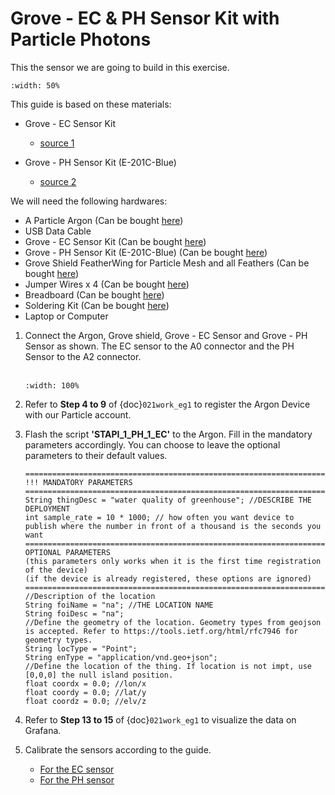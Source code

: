 # Grove - EC & PH Sensor Kit with Particle Photons

This the sensor we are going to build in this exercise.

```{figure} /_static/027task7/027task7_1.jpg
:width: 50%
```

This guide is based on these materials:
- Grove - EC Sensor Kit
    - <a href="https://wiki.seeedstudio.com/Grove-EC-Sensor-kit/" target="_blank">source 1</a>

- Grove - PH Sensor Kit (E-201C-Blue)
    - <a href="https://wiki.seeedstudio.com/Grove-PH-Sensor-kit/" target="_blank">source 2</a>

We will need the following hardwares:
- A Particle Argon (Can be bought <a href="https://store.particle.io/products/argon" target="_blank">here</a>)
- USB Data Cable
- Grove - EC Sensor Kit (Can be bought <a href="https://www.seeedstudio.com/Grove-EC-Sensor-Kit-DJS-1C-Black-p-4576.html" target="_blank">here</a>)
- Grove - PH Sensor Kit (E-201C-Blue) (Can be bought <a href="https://www.seeedstudio.com/Grove-PH-Sensor-Kit-E-201C-Blue-p-4577.html" target="_blank">here</a>)
- Grove Shield FeatherWing for Particle Mesh and all Feathers (Can be bought <a href="https://www.adafruit.com/product/4309" target="_blank">here</a>)
- Jumper Wires x 4 (Can be bought <a href="https://www.adafruit.com/product/1956" target="_blank">here</a>)
- Breadboard (Can be bought <a href="https://www.amazon.com/dp/B07DL13RZH/ref=redir_mobile_desktop?_encoding=UTF8&aaxitk=Ha8lI6PHb2sFCtkeyNViLQ&hsa_cr_id=4991273630901&pd_rd_plhdr=t&pd_rd_r=e429b428-9c18-43cc-bdb2-24937613797e&pd_rd_w=SmgRr&pd_rd_wg=zw5Ku&ref_=sbx_be_s_sparkle_mcd_asin_0_img" target="_blank">here</a>)
- Soldering Kit (Can be bought <a href="https://www.amazon.com/Soldering-Iron-Kit-Temperature-Desoldering/dp/B073VDX4B7/ref=sr_1_1_sspa?crid=3TI8MUBYG9QXZ&dchild=1&keywords=soldering+kit&qid=1615313665&s=industrial&sprefix=soldering%2Cindustrial%2C166&sr=1-1-spons&psc=1&smid=A1XLBTH0MIQMMO&spLa=ZW5jcnlwdGVkUXVhbGlmaWVyPUFHUTdTSUtLUkdESUQmZW5jcnlwdGVkSWQ9QTAzODE3MjcyS0REVDQ5U1JLSVk4JmVuY3J5cHRlZEFkSWQ9QTAxMjYzMDYxOTk2N0ZMSjdVUVI2JndpZGdldE5hbWU9c3BfYXRmJmFjdGlvbj1jbGlja1JlZGlyZWN0JmRvTm90TG9nQ2xpY2s9dHJ1ZQ==" target="_blank">here</a>)
- Laptop or Computer

1. Connect the Argon, Grove shield, Grove - EC Sensor and Grove - PH Sensor as shown. The EC sensor to the A0 connector and the PH Sensor to the A2 connector.
    </Br><Br/>
      ```{figure} /_static/027task7/027task7_2.jpg
      :width: 100%
      ```

2. Refer to  **Step 4 to 9** of {doc}`021work_eg1` to register the Argon Device with our Particle account.

3. Flash the script **'STAPI_1_PH_1_EC'** to the Argon. Fill in the mandatory parameters accordingly. You can choose to leave the optional parameters to their default values.
    ```
    =============================================================================================
    !!! MANDATORY PARAMETERS
    =============================================================================================
    String thingDesc = "water quality of greenhouse"; //DESCRIBE THE DEPLOYMENT
    int sample_rate = 10 * 1000; // how often you want device to publish where the number in front of a thousand is the seconds you want
    =============================================================================================
    OPTIONAL PARAMETERS
    (this parameters only works when it is the first time registration of the device)
    (if the device is already registered, these options are ignored)
    =============================================================================================
    //Description of the location
    String foiName = "na"; //THE LOCATION NAME
    String foiDesc = "na";
    //Define the geometry of the location. Geometry types from geojson is accepted. Refer to https://tools.ietf.org/html/rfc7946 for geometry types.
    String locType = "Point";
    String enType = "application/vnd.geo+json";
    //Define the location of the thing. If location is not impt, use [0,0,0] the null island position.
    float coordx = 0.0; //lon/x
    float coordy = 0.0; //lat/y
    float coordz = 0.0; //elv/z
    ```
4. Refer to  **Step 13 to 15** of {doc}`021work_eg1` to visualize the data on Grafana.

5. Calibrate the sensors according to the guide.
    - <a href="https://wiki.seeedstudio.com/Grove-EC-Sensor-kit/" target="_blank">For the EC sensor </a>
    - <a href="https://wiki.seeedstudio.com/Grove-PH-Sensor-kit/" target="_blank">For the PH sensor </a>
